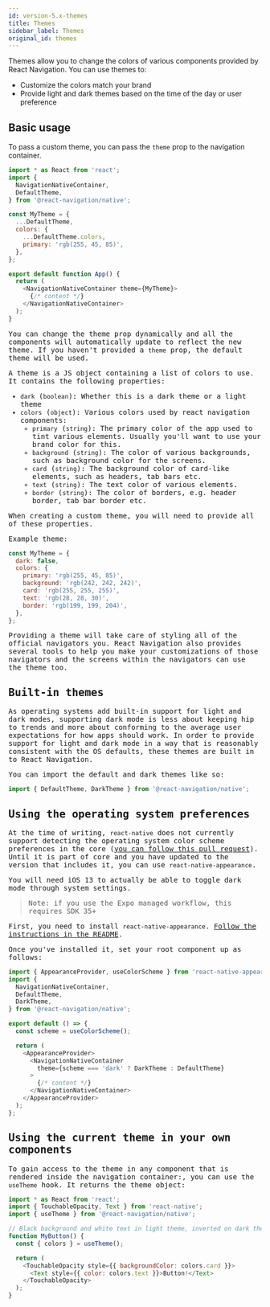 ```yaml
---
id: version-5.x-themes
title: Themes
sidebar_label: Themes
original_id: themes
---
```


Themes allow you to change the colors of various components provided by React Navigation. You can use themes to:

- Customize the colors match your brand
- Provide light and dark themes based on the time of the day or user preference

## Basic usage

To pass a custom theme, you can pass the `theme` prop to the navigation container.

<samp id="simple-theme" />

```js
import * as React from 'react';
import {
  NavigationNativeContainer,
  DefaultTheme,
} from '@react-navigation/native';

const MyTheme = {
  ...DefaultTheme,
  colors: {
    ...DefaultTheme.colors,
    primary: 'rgb(255, 45, 85)',
  },
};

export default function App() {
  return (
    <NavigationNativeContainer theme={MyTheme}>
      {/* content */}
    </NavigationNativeContainer>
  );
}
```

You can change the theme prop dynamically and all the components will automatically update to reflect the new theme. If you haven't provided a `theme` prop, the default theme will be used.

A theme is a JS object containing a list of colors to use. It contains the following properties:

- `dark` (`boolean`): Whether this is a dark theme or a light theme
- `colors` (`object`): Various colors used by react navigation components:
  - `primary` (`string`): The primary color of the app used to tint various elements. Usually you'll want to use your brand color for this.
  - `background` (`string`): The color of various backgrounds, such as background color for the screens.
  - `card` (`string`): The background color of card-like elements, such as headers, tab bars etc.
  - `text` (`string`): The text color of various elements.
  - `border` (`string`): The color of borders, e.g. header border, tab bar border etc.

When creating a custom theme, you will need to provide all of these properties.

Example theme:

```js
const MyTheme = {
  dark: false,
  colors: {
    primary: 'rgb(255, 45, 85)',
    background: 'rgb(242, 242, 242)',
    card: 'rgb(255, 255, 255)',
    text: 'rgb(28, 28, 30)',
    border: 'rgb(199, 199, 204)',
  },
};
```

Providing a theme will take care of styling all of the official navigators you. React Navigation also provides several tools to help you make your customizations of those navigators and the screens within the navigators can use the theme too.

## Built-in themes

As operating systems add built-in support for light and dark modes, supporting dark mode is less about keeping hip to trends and more about conforming to the average user expectations for how apps should work. In order to provide support for light and dark mode in a way that is reasonably consistent with the OS defaults, these themes are built in to React Navigation.

You can import the default and dark themes like so:

```js
import { DefaultTheme, DarkTheme } from '@react-navigation/native';
```

## Using the operating system preferences

At the time of writing, `react-native` does not currently support detecting the operating system color scheme preferences in the core ([you can follow this pull request](https://github.com/facebook/react-native/pull/26172)). Until it is part of core and you have updated to the version that includes it, you can use `react-native-appearance`.

You will need iOS 13 to actually be able to toggle dark mode through system settings.

> Note: if you use the Expo managed workflow, this requires SDK 35+

First, you need to install `react-native-appearance`. [Follow the instructions in the README](https://github.com/expo/react-native-appearance).

Once you've installed it, set your root component up as follows:

```js
import { AppearanceProvider, useColorScheme } from 'react-native-appearance';
import {
  NavigationNativeContainer,
  DefaultTheme,
  DarkTheme,
} from '@react-navigation/native';

export default () => {
  const scheme = useColorScheme();

  return (
    <AppearanceProvider>
      <NavigationNativeContainer
        theme={scheme === 'dark' ? DarkTheme : DefaultTheme}
      >
        {/* content */}
      </NavigationNativeContainer>
    </AppearanceProvider>
  );
};
```

## Using the current theme in your own components

To gain access to the theme in any component that is rendered inside the navigation container:, you can use the `useTheme` hook. It returns the theme object:

<samp id="system-themes" />

```js
import * as React from 'react';
import { TouchableOpacity, Text } from 'react-native';
import { useTheme } from '@react-navigation/native';

// Black background and white text in light theme, inverted on dark theme
function MyButton() {
  const { colors } = useTheme();

  return (
    <TouchableOpacity style={{ backgroundColor: colors.card }}>
      <Text style={{ color: colors.text }}>Button!</Text>
    </TouchableOpacity>
  );
}
```
